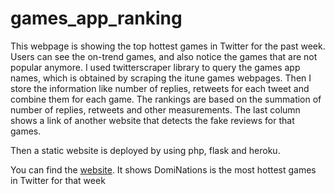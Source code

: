 # games_app_ranking

This webpage is showing the top hottest games in Twitter for the past week. Users can see the on-trend games, and also notice the games that are not popular anymore. I used twitterscraper library to query the games app names, which is obtained by scraping the itune games webpages. Then I store the information like number of replies, retweets for each tweet and combine them for each game. The rankings are based on the summation of number of replies, retweets and other measurements. The last column shows a link of another website that detects the fake reviews for that games. 

Then a static website is deployed by using php, flask and heroku.

You can find the [website](https://games-app-hotness.herokuapp.com/index.html). It shows DomiNations is the most hottest games in Twitter for that week
